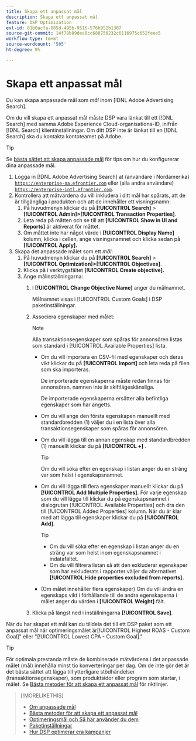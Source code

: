 ```yaml
---
title: Skapa ett anpassat mål
description: Skapa ett anpassat mål
feature: DSP Optimization
exl-id: 81b0acfa-085d-495b-9516-576b952b1307
source-git-commit: 14f78b89dea8cc680756232c6116975c652feee5
workflow-type: tm+mt
source-wordcount: '505'
ht-degree: 0%

---
```


# Skapa ett anpassat mål

Du kan skapa anpassade mål som *mål* inom [!DNL Adobe Advertising Search].

Om du vill skapa ett anpassat mål måste DSP vara länkat till ett [!DNL Search] med samma Adobe Experience Cloud-organisations-ID, inifrån [!DNL Search] klientinställningar. Om ditt DSP inte är länkat till en [!DNL Search] ska du kontakta kontoteamet på Adobe.

>[!TIP]
>
>Se [bästa sättet att skapa anpassade mål](custom-goal-best-practices.md) för tips om hur du konfigurerar dina anpassade mål.

1. Logga in [!DNL Adobe Advertising Search] at (användare i Nordamerika) [`https://enterprise-na.efrontier.com`](https://enterprise-na.efrontier.com) eller (alla andra användare) [`https://enterprise-intl.efrontier.com`](https://enterprise-intl.efrontier.com).
1. Kontrollera att mätvärdena du vill inkludera i ditt mål har spårats, att de är tillgängliga i produkten och att de innehåller ett visningsnamn:
   1. På huvudmenyn klickar du på **[!UICONTROL Search]** > **[!UICONTROL Admin]>[!UICONTROL Transaction Properties]**.
   1. Leta reda på måtten och se till att **[!UICONTROL Show in UI and Reports]** är aktiverat för måttet.
   1. Om måttet inte har något värde i **[!UICONTROL Display Name]** kolumn, klicka i cellen, ange visningsnamnet och klicka sedan på **[!UICONTROL Apply].**
1. Skapa det anpassade målet som ett *mål*:
   1. På huvudmenyn klickar du på **[!UICONTROL Search]** > **[!UICONTROL Optimization]>[!UICONTROL Objectives]**.
   1. Klicka på i verktygsfältet **[!UICONTROL Create objective].**
   1. Ange målinställningarna:
      1. I **[!UICONTROL Change Objective Name]** anger du målnamnet.

         Målnamnet visas i [!UICONTROL Custom Goals] i DSP paketinställningar.

      1. Associera egenskaper med målet:

         >[!NOTE]
         >
         > Alla transaktionsegenskaper som spåras för annonsören listas som standard i [!UICONTROL Available Properties] lista.

         * Om du vill importera en CSV-fil med egenskaper och deras vikt klickar du på **[!UICONTROL Import]** och leta reda på filen som ska importeras.

            De importerade egenskaperna måste redan finnas för annonsören. namnen inte är skiftlägeskänsliga.

            De importerade egenskaperna ersätter alla befintliga egenskaper som har angetts.

         * Om du vill ange den första egenskapen manuellt med standardbredden (1) väljer du i en lista över alla transaktionsegenskaper som spåras för annonsören.

         * Om du vill lägga till en annan egenskap med standardbredden (1) manuellt klickar du på **[!UICONTROL +]** .

            >[!TIP]
            >
            > Om du vill söka efter en egenskap i listan anger du en sträng var som helst i egenskapsnamnet.

         * Om du vill lägga till flera egenskaper manuellt klickar du på **[!UICONTROL Add Multiple Properties].** För varje egenskap som du vill lägga till klickar du på egenskapsnamnet i dialogrutan [!UICONTROL Available Properties] och dra den till [!UICONTROL Added Properties] kolumn. När du är klar med att lägga till egenskaper klickar du på **[!UICONTROL Add]**.

            >[!TIP]
            >
            >* Om du vill söka efter en egenskap i listan anger du en sträng var som helst inom egenskapsnamnet i indatafältet.
            >* Om du vill filtrera listan så att den exkluderar egenskaper som har exkluderats i rapporter väljer du alternativet **[!UICONTROL Hide properties excluded from reports].**


         * (Om målet innehåller flera egenskaper) Om du vill ändra en egenskaps vikt i förhållande till de andra egenskaperna i målet anger du värden i **[!UICONTROL Weight]** fält.
      1. Klicka på längst ned i inställningarna **[!UICONTROL Save]**.


När du har skapat ett mål kan du tilldela det till ett DSP paket som ett anpassat mål när optimeringsmålet är[!UICONTROL Highest ROAS - Custom Goal]&quot; eller &quot;[!UICONTROL Lowest CPA - Custom Goal].&quot;

>[!TIP]
>
>För optimala prestanda måste de kombinerade mätvärdena i det anpassade målet (mål) innehålla minst tio konverteringar per dag. Om de inte gör det är det bästa sättet att lägga till ytterligare stödhändelser (transaktionsegenskaper), som produktsidor eller program som startar, i målet. Se [Bästa metoder för att skapa ett anpassat mål](custom-goal-best-practices.md) för riktlinjer.

>[!MORELIKETHIS]
>
>* [Om anpassade mål](custom-goal-about.md)
>* [Bästa metoder för att skapa ett anpassat mål](custom-goal-best-practices.md)
>* [Optimeringsmål och Så här använder du dem](optimization-goals.md)
>* [Paketinställningar](/help/dsp/campaign-management/packages/package-settings.md)
> * [Hur DSP optimerar era kampanjer](optimization-how-dsp-optimizes-campaigns.md)

